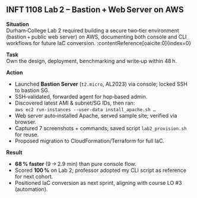## INFT 1108 Lab 2 – Bastion + Web Server on AWS

**Situation**  
Durham‑College Lab 2 required building a secure two‑tier environment (bastion + public web server) on AWS, documenting both console and CLI workflows for future IaC conversion. :contentReference[oaicite:0]{index=0}

**Task**  
Own the design, deployment, benchmarking and write‑up within 48 h.

**Action**  
- Launched **Bastion Server** (`t2.micro`, AL2023) via console; locked SSH to bastion SG.  
- SSH‑validated, forwarded agent for hop‑based admin.  
- Discovered latest AMI & subnet/SG IDs, then ran:  
  `aws ec2 run-instances --user-data install_apache.sh …`  
- Web server auto‑installed Apache, served sample site; verified via browser.  
- Captured 7 screenshots + commands; saved script `lab2_provision.sh` for reuse.  
- Proposed migration to CloudFormation/Terraform for full IaC.

**Result**  
- **68 % faster** (9 → 2.9 min) than pure console flow.  
- Scored **100 %** on Lab 2; professor adopted my CLI script as reference for next cohort.  
- Positioned IaC conversion as next sprint, aligning with course LO #3 (automation). 
